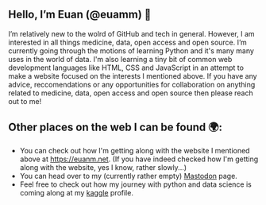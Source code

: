 ## Hello, I’m Euan (@euamm) 👋

I’m relatively new to the wolrd of GitHub and tech in general. However, I am interested in all things medicine, data, open access and open source. I’m currently going through the motions of learning Python and it's many many uses in the world of data. I'm also learning a tiny bit of common web development languages like HTML, CSS and JavaScript in an attempt to make a website focused on the interests I mentioned above. If you have any advice, reccomendations or any opportunities for collaboration on anything related to medicine, data, open access and open source then please reach out to me!

## Other places on the web I can be found 🌍:

- You can check out how I'm getting along with the website I mentioned above at <a href="https://euanm.net" target="_blank">https://euanm.net</a>. (If you have indeed checked how I'm getting along with the website, yes I know, rather slowly...)
- You can head over to my (currently rather empty) <a rel="me" href="https://mastodon.social/@euanm" target="_blank">Mastodon</a> page.
- Feel free to check out how my journey with python and data science is coming along at my <a href="https://www.kaggle.com/euandata" target="_blank">kaggle</a> profile.
